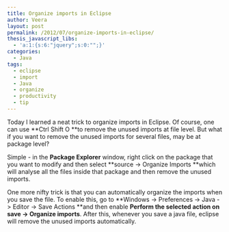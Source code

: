 ```yaml
---
title: Organize imports in Eclipse
author: Veera
layout: post
permalink: /2012/07/organize-imports-in-eclipse/
thesis_javascript_libs:
  - 'a:1:{s:6:"jquery";s:0:"";}'
categories:
  - Java
tags:
  - eclipse
  - import
  - Java
  - organize
  - productivity
  - tip
---
```


Today I learned a neat trick to organize imports in Eclipse. Of course, one can use **Ctrl Shift O **to remove the unused imports at file level. But what if you want to remove the unused imports for several files, may be at package level?

Simple - in the **Package Explorer** window, right click on the package that you want to modify and then select **source -> Organize Imports **which will analyse all the files inside that package and then remove the unused imports.

One more nifty trick is that you can automatically organize the imports when you save the file. To enable this, go to **Windows -> Preferences -> Java -> Editor -> Save Actions **and then enable **Perform the selected action on save -> Organize imports**. After this, whenever you save a java file, eclipse will remove the unused imports automatically.